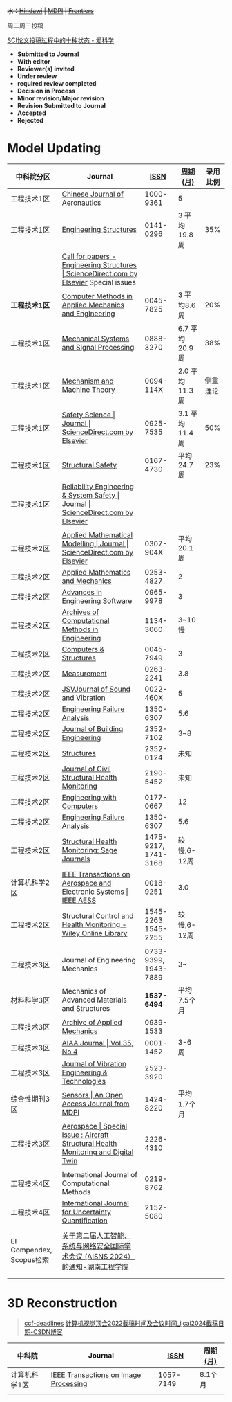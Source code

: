 ~~水：[Hindawi](https://www.hindawi.com/) | [MDPI](https://www.mdpi.com/) | [Frontiers](https://www.frontiersin.org/)~~

周二周三投稿

[SCI论文投稿过程中的十种状态 - 爱科学](https://www.iikx.com/news/article/1192.html)
- **Submitted to Journal**
- **With editor**
- **Reviewer(s) invited**
- **Under review**
- **required review completed**
- **Decision in Process**
- **Minor revision/Major revision**
- **Revision Submitted to Journal**
- **Accepted**
- **Rejected**

# Model Updating

| 中科院分区                  | Journal                                                                                                                                                                                                                                  | [ISSN](https://www.letpub.com.cn/index.php?page=journalapp) | [周期(月)](https://www.letpub.com.cn/index.php?page=journalapp) | 录用比例 |
| ---------------------- | ---------------------------------------------------------------------------------------------------------------------------------------------------------------------------------------------------------------------------------------- | ----------------------------------------------------------- | ------------------------------------------------------------ | ---- |
| 工程技术1区                 | [Chinese Journal of Aeronautics](https://www.sciencedirect.com/journal/chinese-journal-of-aeronautics)                                                                                                                                   | 1000-9361                                                   | 5                                                            |      |
| 工程技术1区                 | [Engineering Structures](https://www.sciencedirect.com/journal/engineering-structures)                                                                                                                                                   | 0141-0296                                                   | 3 平均19.8周                                                    | 35%  |
|                        | [Call for papers - Engineering Structures \| ScienceDirect.com by Elsevier](https://www.sciencedirect.com/journal/engineering-structures/about/call-for-papers#computational-methods-for-stochastic-engineering-dynamics) Special issues |                                                             |                                                              |      |
| **工程技术1区**             | [Computer Methods in Applied Mechanics and Engineering](https://www.sciencedirect.com/journal/computer-methods-in-applied-mechanics-and-engineering)                                                                                     | 0045-7825                                                   | 3 平均8.6周                                                     | 20%  |
| 工程技术1区                 | [Mechanical Systems and Signal Processing](https://www.sciencedirect.com/journal/mechanical-systems-and-signal-processing)                                                                                                               | 0888-3270                                                   | 6.7 平均20.9周                                                  | 38%  |
| 工程技术1区                 | [Mechanism and Machine Theory](https://www.sciencedirect.com/journal/mechanism-and-machine-theory)                                                                                                                                       | 0094-114X                                                   | 2.0 平均11.3周                                                  | 侧重理论 |
| 工程技术1区                 | [Safety Science \| Journal \| ScienceDirect.com by Elsevier](https://www.sciencedirect.com/journal/safety-science)                                                                                                                       | 0925-7535                                                   | 3.1 平均11.4周                                                  | 50%  |
| 工程技术1区                 | [Structural Safety](https://www.sciencedirect.com/journal/structural-safety)                                                                                                                                                             | 0167-4730                                                   | 平均24.7周                                                      | 23%  |
| 工程技术1区                 | [Reliability Engineering & System Safety \| Journal \| ScienceDirect.com by Elsevier](https://www.sciencedirect.com/journal/reliability-engineering-and-system-safety)                                                                   |                                                             |                                                              |      |
|                        |                                                                                                                                                                                                                                          |                                                             |                                                              |      |
| 工程技术2区                 | [Applied Mathematical Modelling \| Journal \| ScienceDirect.com by Elsevier](https://www.sciencedirect.com/journal/applied-mathematical-modelling)                                                                                       | 0307-904X                                                   | 平均20.1周                                                      |      |
| 工程技术2区                 | [Applied Mathematics and Mechanics](https://link.springer.com/journal/10483)                                                                                                                                                             | 0253-4827                                                   | 2                                                            |      |
| 工程技术2区                 | [Advances in Engineering Software](https://www.sciencedirect.com/journal/advances-in-engineering-software)                                                                                                                               | 0965-9978                                                   | 3                                                            |      |
| 工程技术2区                 | [Archives of Computational Methods in Engineering](https://link.springer.com/journal/11831)                                                                                                                                              | 1134-3060                                                   | 3~10慢                                                        |      |
| 工程技术2区                 | [Computers & Structures](https://www.sciencedirect.com/journal/computers-and-structures)                                                                                                                                                 | 0045-7949                                                   | 3                                                            |      |
| 工程技术2区                 | [Measurement](https://www.sciencedirect.com/journal/measurement)                                                                                                                                                                         | 0263-2241                                                   | 3.8                                                          |      |
| 工程技术2区                 | [JSVJournal of Sound and Vibration](https://www.sciencedirect.com/journal/journal-of-sound-and-vibration)                                                                                                                                | 0022-460X                                                   | 5                                                            |      |
| 工程技术2区                 | [Engineering Failure Analysis](https://www.sciencedirect.com/journal/engineering-failure-analysis)                                                                                                                                       | 1350-6307                                                   | 5.6                                                          |      |
| 工程技术2区                 | [Journal of Building Engineering](https://www.sciencedirect.com/journal/journal-of-building-engineering)                                                                                                                                 | 2352-7102                                                   | 3~8                                                          |      |
| 工程技术2区                 | [Structures](https://www.sciencedirect.com/journal/structures)                                                                                                                                                                           | 2352-0124                                                   | 未知                                                           |      |
| 工程技术2区                 | [Journal of Civil Structural Health Monitoring](https://link.springer.com/journal/13349)                                                                                                                                                 | 2190-5452                                                   | 未知                                                           |      |
| 工程技术2区                 | [Engineering with Computers](https://link.springer.com/journal/366)                                                                                                                                                                      | 0177-0667                                                   | 12                                                           |      |
| 工程技术2区                 | [Engineering Failure Analysis](https://www.sciencedirect.com/journal/engineering-failure-analysis)                                                                                                                                       | 1350-6307                                                   | 5.6                                                          |      |
| 工程技术2区                 | [Structural Health Monitoring: Sage Journals](https://journals.sagepub.com/home/shm)                                                                                                                                                     | 1475-9217, 1741-3168                                        | 较慢,6-12周                                                     |      |
| 计算机科学2区                | [IEEE Transactions on Aerospace and Electronic Systems \| IEEE AESS](https://ieee-aess.org/publications/taes)                                                                                                                            | 0018-9251                                                   | 3.0                                                          |      |
| 工程技术2区                 | [Structural Control and Health Monitoring - Wiley Online Library](https://onlinelibrary.wiley.com/journal/schm)                                                                                                                          | 1545-2263<br>1545-2255                                      | 较慢,6-12周                                                     |      |
|                        |                                                                                                                                                                                                                                          |                                                             |                                                              |      |
| 工程技术3区                 | Journal of Engineering Mechanics                                                                                                                                                                                                         | 0733-9399, 1943-7889                                        | 3~                                                           |      |
| 材料科学3区                 | Mechanics of Advanced Materials and Structures                                                                                                                                                                                           | **1537-6494**                                               | 平均7.5个月                                                      |      |
| 工程技术3区                 | [Archive of Applied Mechanics](https://link.springer.com/journal/419)                                                                                                                                                                    | 0939-1533                                                   |                                                              |      |
| 工程技术3区                 | [AIAA Journal \| Vol 35, No 4](https://arc.aiaa.org/toc/aiaaj/35/4)                                                                                                                                                                      | 0001-1452                                                   | 3-6周                                                         |      |
| 工程技术3区                 | [Journal of Vibration Engineering & Technologies](https://link.springer.com/journal/42417)                                                                                                                                               | 2523-3920                                                   |                                                              |      |
| 综合性期刊3区                | [Sensors \| An Open Access Journal from MDPI](https://www.mdpi.com/journal/sensors)                                                                                                                                                      | 1424-8220                                                   | 平均1.7个月                                                      |      |
| 工程技术3区                 | [Aerospace \| Special Issue : Aircraft Structural Health Monitoring and Digital Twin](https://www.mdpi.com/journal/aerospace/special_issues/EY2G4Z4LJW)                                                                                  | 2226-4310                                                   |                                                              |      |
|                        |                                                                                                                                                                                                                                          |                                                             |                                                              |      |
| 工程技术4区                 | International Journal of Computational Methods                                                                                                                                                                                           | 0219-8762                                                   |                                                              |      |
| 工程技术4区                 | [ International Journal for Uncertainty Quantification](https://www.begellhouse.com/journals/uncertainty-quantification.html)                                                                                                            | 2152-5080                                                   |                                                              |      |
|                        |                                                                                                                                                                                                                                          |                                                             |                                                              |      |
| EI Compendex, Scopus检索 | [关于第二届人工智能、系统与网络安全国际学术会议 (AISNS 2024）的通知-湖南工程学院](https://www.hnie.edu.cn/info/1044/10766.htm)                                                                                                                                            |                                                             |                                                              |      |
|                        |                                                                                                                                                                                                                                          |                                                             |                                                              |      |
|                        |                                                                                                                                                                                                                                          |                                                             |                                                              |      |





# 3D Reconstruction

> [ccf-deadlines](https://ccfddl.github.io/)
> [计算机视觉顶会2022截稿时间及会议时间_ijcai2024截稿日期-CSDN博客](https://blog.csdn.net/weixin_43962054/article/details/121762182)

| 中科院     | Journal                                                                                         | [ISSN](https://www.letpub.com.cn/index.php?page=journalapp) | [周期(月)](https://www.letpub.com.cn/index.php?page=journalapp) |
| ------- | ----------------------------------------------------------------------------------------------- | ----------------------------------------------------------- | ------------------------------------------------------------ |
| 计算机科学1区 | [IEEE Transactions on Image Processing](https://ieeexplore.ieee.org/xpl/topics.jsp?punumber=83) | 1057-7149                                                   | 8.1个月                                                        |
|         |                                                                                                 |                                                             |                                                              |
